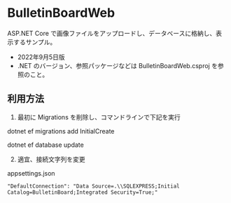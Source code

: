 # BulletinBoardWeb

ASP.NET Core で画像ファイルをアップロードし、データベースに格納し、表示するサンプル。

* 2022年9月5日版
* .NET のバージョン、参照パッケージなどは BulletinBoardWeb.csproj を参照のこと。

## 利用方法

1. 最初に Migrations を削除し、コマンドラインで下記を実行

dotnet ef migrations add InitialCreate

dotnet ef database update

2. 適宜、接続文字列を変更

appsettings.json

    "DefaultConnection": "Data Source=.\\SQLEXPRESS;Initial Catalog=BulletinBoard;Integrated Security=True;"
